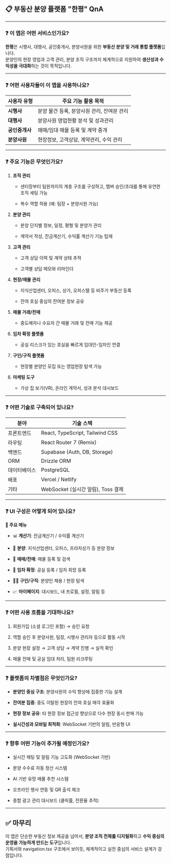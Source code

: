 ## 📋 부동산 분양 플랫폼 "한평" QnA

---

### ❓ 이 앱은 어떤 서비스인가요?

**한평**은 시행사, 대행사, 공인중개사, 분양사원을 위한 **부동산 분양 및 거래 통합 플랫폼**입니다.  
분양인의 현장 영업과 고객 관리, 분양 조직 구조까지 체계적으로 지원하여 **생산성과 수익성을 극대화**하는 것이 목적입니다.

---

### ❓ 어떤 사용자들이 이 앱을 사용하나요?

|사용자 유형|주요 기능 활용 목적|
|---|---|
|**시행사**|분양 물건 등록, 분양사원 관리, 잔여분 관리|
|**대행사**|분양사원 영업현황 분석 및 성과관리|
|**공인중개사**|매매/임대 매물 등록 및 계약 중개|
|**분양사원**|현장정보, 고객상담, 계약관리, 수익 관리|

---

### ❓ 주요 기능은 무엇인가요?

1. **조직 관리**
    
    - 센터장부터 팀원까지의 계층 구조를 구성하고, 멤버 승인/초대를 통해 유연한 조직 세팅 가능
        
    - 복수 역할 허용 (예: 팀장 + 분양사원 가능)
        
2. **분양 관리**
    
    - 분양 단지별 정보, 일정, 평형 및 분양가 관리
        
    - 계약서 작성, 잔금계산기, 수익률 계산기 기능 탑재
        
3. **고객 관리**
    
    - 고객 상담 이력 및 계약 상태 추적
        
    - 고객별 상담 메모와 리마인더
        
4. **현장/매물 관리**
    
    - 지식산업센터, 오피스, 상가, 오피스텔 등 비주거 부동산 등록
        
    - 잔여 호실 중심의 잔여분 정보 공유
        
5. **매물 거래/전매**
    
    - 중도매자나 수요자 간 매물 거래 및 전매 기능 제공
        
6. **임차 확정 플랫폼**
    
    - 공실 리스크가 있는 호실을 빠르게 임대인-임차인 연결
        
7. **구인/구직 플랫폼**
    
    - 현장별 분양인 모집 또는 영업현장 탐색 가능
        
8. **마케팅 도구**
    
    - 가상 집 보기(VR), 온라인 계약서, 성과 분석 대시보드
        

---

### ❓ 어떤 기술로 구축되어 있나요?

|분야|기술 스택|
|---|---|
|프론트엔드|React, TypeScript, Tailwind CSS|
|라우팅|React Router 7 (Remix)|
|백엔드|Supabase (Auth, DB, Storage)|
|ORM|Drizzle ORM|
|데이터베이스|PostgreSQL|
|배포|Vercel / Netlify|
|기타|WebSocket (실시간 알림), Toss 결제|

---

### ❓ UI 구성은 어떻게 되어 있나요?

**📍 주요 메뉴**

- 📊 **계산기**: 잔금계산기 / 수익률 계산기
    
- 🏢 **분양**: 지식산업센터, 오피스, 프라자상가 등 분양 정보
    
- 🔁 **매매/전매**: 매물 등록 및 검색
    
- 📩 **임차 확정**: 공실 등록 / 임차 희망 등록
    
- 🧑‍💼 **구인/구직**: 분양인 채용 / 현장 탐색
    
- 📈 **마이페이지**: 대시보드, 내 프로필, 설정, 알림 등
    

---

### ❓ 어떤 사용 흐름을 기대하나요?

1. 회원가입 (소셜 로그인 포함) → 승인 요청
    
2. 역할 승인 후 분양사원, 팀장, 시행사 관리자 등으로 활동 시작
    
3. 분양 현장 설정 → 고객 상담 → 계약 진행 → 실적 확인
    
4. 매물 전매 및 공실 임대 처리, 팀원 리크루팅
    

---

### ❓ 플랫폼의 차별점은 무엇인가요?

- **분양인 중심 구조**: 분양사원의 수익 향상에 집중한 기능 설계
    
- **잔여분 집중**: 중도 이탈된 현장의 잔여 호실 매각 효율화
    
- **현장 정보 공유**: 타 현장 정보 접근성 향상으로 다수 현장 동시 판매 가능
    
- **실시간성과 모바일 최적화**: WebSocket 기반의 알림, 반응형 UI
    

---

### ❓ 향후 어떤 기능이 추가될 예정인가요?

- 실시간 채팅 및 알림 기능 고도화 (WebSocket 기반)
    
- 분양 수수료 자동 정산 시스템
    
- AI 기반 유망 매물 추천 시스템
    
- 오프라인 행사 연동 및 QR 출석 체크
    
- 종합 광고 관리 대시보드 (클릭률, 전환율 추적)
    

---

## ✅ 마무리

이 앱은 단순한 부동산 정보 제공을 넘어서, **분양 조직 전체를 디지털화**하고 **수익 중심의 운영을 가능하게 만드는 도구**입니다.  
기획서와 navigation.tsx 구조에서 보이듯, 체계적이고 실전 중심의 서비스 설계가 강점입니다.